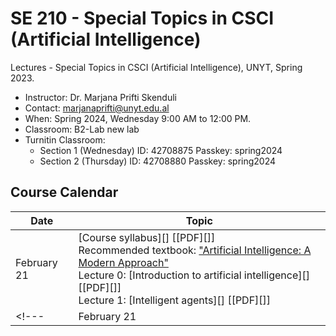 # SE 210 - Special Topics in CSCI (Artificial Intelligence)
Lectures - Special Topics in CSCI (Artificial Intelligence), UNYT, Spring 2023.

- Instructor: Dr. Marjana Prifti Skenduli
- Contact: [marjanaprifti@unyt.edu.al](mailto:marjanaprifti@unyt.edu.al)
- When: Spring 2024, Wednesday 9:00 AM to 12:00 PM.
- Classroom: B2-Lab new lab
- Turnitin Classroom:
  - Section 1 (Wednesday) ID: 42708875 Passkey: spring2024
  - Section 2 (Thursday) ID: 42708880 Passkey: spring2024

## Course Calendar

| Date | Topic |
| ---- | ----- |
| February 21 | [Course syllabus][] [[PDF][]] <br> Recommended textbook: ["Artificial Intelligence: A Modern Approach"][ebook] <br>Lecture 0: [Introduction to artificial intelligence][] [[PDF][]] <br> Lecture 1: [Intelligent agents][] [[PDF][]]  |
<!---| February 21 | [Course syllabus] [[PDF][syllabus-pdf]] <br> Lecture 0: [Introduction to artificial intelligence][l0] [[PDF][l0-pdf]] <br> Lecture 1: [Intelligent agents][l1] [[PDF][l1-pdf]]  |--->

<!---| February 23 | Lecture 2: [Solving problems by searching][l2] [[PDF][l2-pdf]] [[video][l2-vid]] <br> Lecture 2b: [Constraint satisfaction problems][l2b] [[PDF][l2b-pdf]] (optional)<br> Project 1: [Search algorithms](projects/project1) (due by October 7) |--->


[syllabus]: [https://glouppe.github.io/info8006-introduction-to-ai/?p=course-syllabus.md](https://github.com/glouppe/info8006-introduction-to-ai/blob/info8006-2022/course-syllabus.md)


[syllabus-pdf]: https://glouppe.github.io/info8006-introduction-to-ai/pdf/course-syllabus.pdf
[syllabus-vid]: https://www.youtube.com/watch?v=XOjc3OtJA4U
[l0]: https://glouppe.github.io/info8006-introduction-to-ai/?p=lecture0.md
[l0-pdf]: https://glouppe.github.io/info8006-introduction-to-ai/pdf/lec0.pdf
[l0-vid]: https://www.youtube.com/watch?v=G6YrPwF-to8
[l1]: https://glouppe.github.io/info8006-introduction-to-ai/?p=lecture1.md
[l1-pdf]: https://glouppe.github.io/info8006-introduction-to-ai/pdf/lec1.pdf
[l1-vid]: https://www.youtube.com/watch?v=WYxZiGIZXSs
[ebook]: https://github.com/yanshengjia/ml-road/blob/master/resources/Artificial%20Intelligence%20-%20A%20Modern%20Approach%20(3rd%20Edition).pdf
